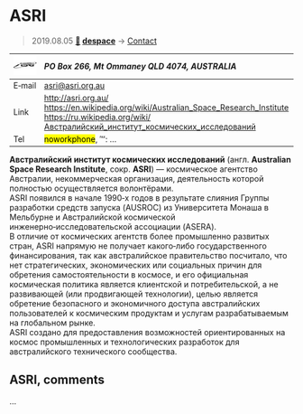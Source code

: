 # ASRI
> 2019.08.05 **[🚀](../index/index.md) [despace](index.md)** → [Contact](contact.md)

|[![](f/contact/a/asri_logo1_thumb.jpg)](f/contact/a/asri_logo1.png)|*PO Box 266, Mt Ommaney QLD 4074, AUSTRALIA*|
|:--|:--|
|E‑mail| <asri@asri.org.au> |
|Link| <http://asri.org.au/><br> <https://en.wikipedia.org/wiki/Australian_Space_Research_Institute><br> <https://ru.wikipedia.org/wiki/Австралийский_институт_космических_исследований> |
|Tel| <mark>noworkphone</mark>, ℻: … |

**Австралийский институт космических исследований** (англ. **Australian Space Research Institute**, сокр. **ASRI**) — космическое агентство Австралии, некоммерческая организация, деятельность которой полностью осуществляется волонтёрами.  
ASRI появился в начале 1990‑х годов в результате слияния Группы разработки средств запуска (AUSROC) из Университета Монаша в Мельбурне и Австралийской космической инженерно‑исследовательской ассоциации (ASERA).  
В отличие от космических агентств более промышленно развитых стран, ASRI напрямую не получает какого‑либо государственного финансирования, так как австралийское правительство посчитало, что нет стратегических, экономических или социальных причин для обретения самостоятельности в космосе, и его официальная космическая политика является клиентской и потребительской, а не развивающей (или продвигающей технологии), целью является обретение безопасного и экономичного доступа австралийских пользователей к космическим продуктам и услугам разрабатываемым на глобальном рынке.  
ASRI создано для предоставления возможностей ориентированных на космос промышленных и технологических разработок для австралийского технического сообщества.


<p style="page-break-after:always"> </p>

## ASRI, comments

…

